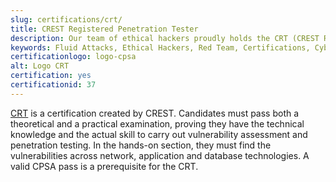 ```yaml
---
slug: certifications/crt/
title: CREST Registered Penetration Tester
description: Our team of ethical hackers proudly holds the CRT (CREST Registered Penetration Tester) certification, among many others.
keywords: Fluid Attacks, Ethical Hackers, Red Team, Certifications, Cybersecurity, Pentesters, Whitehat Hackers, CRT
certificationlogo: logo-cpsa
alt: Logo CRT
certification: yes
certificationid: 37
---
```


[CRT](https://www.crest-approved.org/certification-careers/crest-certifications/crest-registered-penetration-tester/)
is a certification created by CREST.
Candidates must pass both a theoretical and a practical examination,
proving they have the technical knowledge and the actual skill
to carry out vulnerability assessment and penetration testing.
In the hands-on section,
they must find the vulnerabilities across network,
application and database technologies.
A valid CPSA pass is a prerequisite for the CRT.
